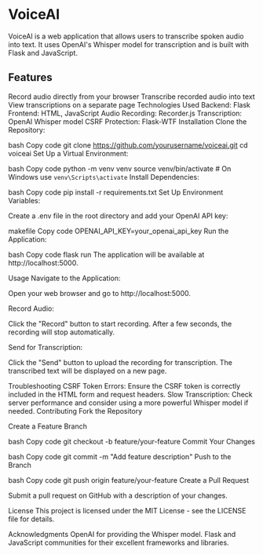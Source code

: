 # VoiceAI
VoiceAI is a web application that allows users to transcribe spoken audio into text. It uses OpenAI's Whisper model for transcription and is built with Flask and JavaScript.

## Features
Record audio directly from your browser
Transcribe recorded audio into text
View transcriptions on a separate page
Technologies Used
Backend: Flask
Frontend: HTML, JavaScript
Audio Recording: Recorder.js
Transcription: OpenAI Whisper model
CSRF Protection: Flask-WTF
Installation
Clone the Repository:

bash
Copy code
git clone https://github.com/yourusername/voiceai.git
cd voiceai
Set Up a Virtual Environment:

bash
Copy code
python -m venv venv
source venv/bin/activate  # On Windows use `venv\Scripts\activate`
Install Dependencies:

bash
Copy code
pip install -r requirements.txt
Set Up Environment Variables:

Create a .env file in the root directory and add your OpenAI API key:

makefile
Copy code
OPENAI_API_KEY=your_openai_api_key
Run the Application:

bash
Copy code
flask run
The application will be available at http://localhost:5000.

Usage
Navigate to the Application:

Open your web browser and go to http://localhost:5000.

Record Audio:

Click the "Record" button to start recording. After a few seconds, the recording will stop automatically.

Send for Transcription:

Click the "Send" button to upload the recording for transcription. The transcribed text will be displayed on a new page.

Troubleshooting
CSRF Token Errors: Ensure the CSRF token is correctly included in the HTML form and request headers.
Slow Transcription: Check server performance and consider using a more powerful Whisper model if needed.
Contributing
Fork the Repository

Create a Feature Branch

bash
Copy code
git checkout -b feature/your-feature
Commit Your Changes

bash
Copy code
git commit -m "Add feature description"
Push to the Branch

bash
Copy code
git push origin feature/your-feature
Create a Pull Request

Submit a pull request on GitHub with a description of your changes.

License
This project is licensed under the MIT License - see the LICENSE file for details.

Acknowledgments
OpenAI for providing the Whisper model.
Flask and JavaScript communities for their excellent frameworks and libraries.
